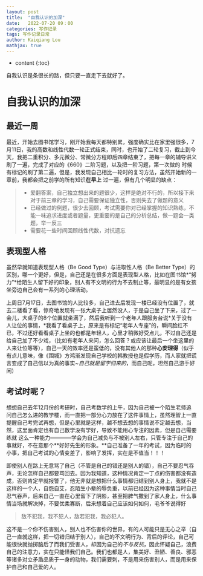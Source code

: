 ```yaml
---
layout: post
title:  "自我认识的加深"
date:   2022-07-20 09：00
categories: 写作记录
tags: 写作记录日常
author: Kaiqiang Lou
mathjax: true
---
```




* content
{:toc}




自我认识是条很长的路，但只要一直走下去就好了。









# 自我认识的加深

## 最近一周

最近，开始去图书馆学习，刚开始我每天都特别累，强度确实比在家里强很多，7月11日，我的高数和线性代数一轮正式结束，同时，也开始了二轮复习，截止到今天，我把二重积分、多元微分、常微分方程即后四章结束了，把每一章的辅导讲义刷了一遍，完成了对应的《660》二阶习题，以及把一阶习题，第一次做的 时候有标记的刷了第二遍，但是，我发现自己相比一轮时的复习方法，虽然开始新的一章前，我都会把之前学的所有知识**在早上** 过一遍，但有几个明显的缺点：

> - 爱翻答案，自己独立想出来的题很少，这样是绝对不行的，所以接下来对于前三章的学习，自己需要保证独立性，否则失去了做题的意义
> - 已经做过的例题，很少去回顾，考试需要你对已经掌握的知识熟练，不能一味追求进度或者题量，更重要的是自己的分析总结，做一题会一类题，举一反三
> - 需要花一些时间回顾线性代数，对抗遗忘

## 表现型人格

虽然早就知道表现型人格（Be Good Type）与进取性人格（Be Better Type）的区别，哪一个更好，但是，自己还是在很多方面是表现型人格，比如在图书馆*“努力”*给陌生人留下好的印象，别人有不文明的行为不去制止等，最明显的是有女孩坐旁边自己会有一系列的心理活动。

上周日7月17日，去图书馆的人比较多，自己进去后发现一楼已经没有位置了，就去二楼看了看，惊奇地发现有一张大桌子上居然没人，于是自己坐了下来，过了一会儿，大桌子的8个位置就坐满了，然后我听到一个老年人跟服务台说*关于没有人让位的事情，*我看了看桌子上，原来是有标记“老年人专座”的，瞬间脸红不已，不过还好看看桌子上坐的也都是年轻人，心里才稍微好受点儿，不过自己还是给自己加了不少戏，（比如有老年人来问，怎么回答？或应该让最后一个坐这里的人来让位等等），自己一天的效率还是蛮低的，没有其他人的那种**心安理得**（似乎有点儿意味，像《围城》方鸿渐发现自己学校的韩教授也是假学历，而人家就把谎言变成了自己信以为真的事实~*自己就是留学归来的*，而自己呢，坦然自己游手好闲）

## 考试时呢？

想想自己去年12月份的考研时，自己考数学的上午，因为自己被一个陌生老师追问自己怎么进的教学楼，而一直把一部分心力放在了这件事情上，虽然理智上一直提醒自己考完试再想，但是心里就是这样，越不想去想的事情说不定越去想，当然，这里面肯定也有自己数学没有学好，导致不能用心专注的因素，但是自己需要练就 这么一种能力————学会为自己减负与不被别人左右，只管专注于自己的事就好，不在意那个**好好先生的形象。**自己准备了一年的考试，因为临时的小事，把自己考试的心情变差了，影响了发挥，实在是不值当！！！

即使别人在路上无意骂了自己（不管是自己的错还是别人的错），自己不要忍气吞声，无论怎样自己都要骂回去。因为我知道，这种情况肯定一丁点的伤害都没有造成，否则肯定早就报警了，他无非就是想把什么事情都归结到别人身上，我就不是这样的一个人，自怨自艾，忍陌生小辈的辱负重，以前已经因为这种事情当时自己忍气吞声，后来自己一直在心里留下了阴影，甚至把脾气撒到了家人身上，什么事情当场就解决掉，不要优柔寡断，后来想着自己应该如何如何，毛爷爷说得好

> 敌不犯我，我不犯人，敌若犯我，我必犯人。

这不是一个你不伤害别人，别人也不伤害你的世界，有的人可能只是无心之举（自己一直就这样，把一切错归结于别人），自己的不文明行为、背后的评论，自己可能很快就抛掷脑后了而我们受害人，却因为自己的*不与反抗*，因此怀疑自己，浪费自己的注意力，实在只能怪我们自己。我们也都是人，集美好、丑陋、善良、邪恶等诸多对立矛盾品质于一身的动物，我们需要刺，不是用来伤害别人，而是用来保护自己和自己爱的人。 









